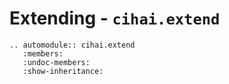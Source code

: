 # Extending - `cihai.extend`

```{eval-rst}
.. automodule:: cihai.extend
   :members:
   :undoc-members:
   :show-inheritance:
```
